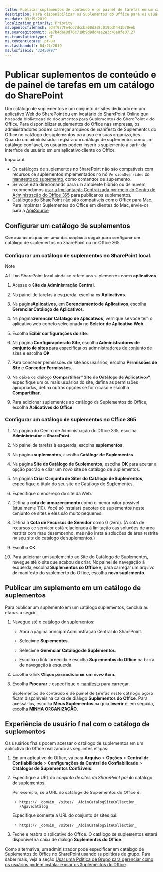 ```yaml
---
title: Publicar suplementos de conteúdo e de painel de tarefas em um catálogo do SharePoint
description: Para disponibilizar os Suplementos do Office para os usuários na organização, os administradores podem carregar arquivos de manifesto de Suplementos do Office no catálogo de suplementos para uso em nas organizações deles.
ms.date: 03/19/2019
localization_priority: Priority
ms.openlocfilehash: ed4f9778e4cd7dccba00d2e8c019bd4441b70eeb
ms.sourcegitcommit: 9e7b4daa8d76c710b9d9dd4ae2e3c45e8fe07127
ms.translationtype: HT
ms.contentlocale: pt-BR
ms.lasthandoff: 04/24/2019
ms.locfileid: "32450797"
---
```

# <a name="publish-task-pane-and-content-add-ins-to-a-sharepoint-catalog"></a>Publicar suplementos de conteúdo e de painel de tarefas em um catálogo do SharePoint

Um catálogo de suplementos é um conjunto de sites dedicado em um aplicativo Web do SharePoint ou em locatário do SharePoint Online que hospeda bibliotecas de documentos para Suplementos do SharePoint e do Office. Para disponibilizar suplementos do Office nas empresas, os administradores podem carregar arquivos de manifesto de Suplementos do Office no catálogo de suplementos para uso em suas organizações. Quando um administrador registra um catálogo de suplementos como um catálogo confiável, os usuários podem inserir o suplemento a partir da interface de usuário em um aplicativo cliente do Office.

> [!IMPORTANT]
> - Os catálogos de suplementos no SharePoint não são compatíveis com recursos de suplementos implementados no nó `VersionOverrides` do [manifesto do suplemento](../develop/add-in-manifests.md), como comandos de suplemento.
> - Se você está direcionando para um ambiente híbrido ou de nuvem, recomendamos [usar a Implantação Centralizada por meio do Centro de Administração do Office 365](../publish/centralized-deployment.md) para publicar os suplementos.
> - Catálogos do SharePoint não são compatíveis com o Office para Mac. Para implantar Suplementos do Office em clientes do Mac, envie-os para a [AppSource](/office/dev/store/submit-to-the-office-store).   

## <a name="set-up-an-add-in-catalog"></a>Configurar um catálogo de suplementos

Conclua as etapas em uma das seções a seguir para configurar um catálogo de suplementos no SharePoint ou no Office 365.

### <a name="to-set-up-an-add-in-catalog-for-on-premises-sharepoint"></a>Configurar um catálogo de suplementos no SharePoint local.

> [!NOTE]
> A IU no SharePoint local ainda se refere aos suplementos como **aplicativos**.

1. Acesse o **Site da Administração Central**.

2. No painel de tarefas à esquerda, escolha os  **Aplicativos**.

3. Na página**Aplicativos**, em **Gerenciamento de Aplicativos**, escolha  **Gerenciar Catálogo de Aplicativos**.

4. Na página**Gerenciar Catálogo de Aplicativos**, verifique se você tem o aplicativo web correto selecionado no **Seletor de Aplicativo Web**.

5. Escolha  **Exibir configurações do site**.

6. Na página **Configurações do Site**, escolha **Administradores de conjunto de sites** para especificar os administradores de conjunto de sites e escolha **OK**.

7. Para conceder permissões de site aos usuários, escolha **Permissões de Site** e **Conceder Permissões**.

8. Na caixa de diálogo **Compartilhar "Site do Catálogo de Aplicativos"**, especifique um ou mais usuários do site, defina as permissões apropriadas, defina outras opções se for o caso e escolha **Compartilhar**.

9. Para adicionar suplementos ao catálogo de Suplementos do Office, escolha **Aplicativos do Office**.

### <a name="to-set-up-an-add-in-catalog-on-office-365"></a>Configurar um catálogo de suplementos no Office 365

1. Na página do Centro de Administração do Office 365, escolha **Administrador** e **SharePoint**.

2. No painel de tarefas à esquerda, escolha **suplementos**.

3. Na página **suplementos**, escolha **Catálogo de Suplementos**.

4. Na página **Site do Catálogo de Suplementos**, escolha **OK** para aceitar a opção padrão e criar um novo site de catálogo de suplementos.

5. Na página **Criar Conjunto de Sites do Catálogo de Suplementos**, especifique o título do seu site de Catálogo de Suplementos.

6. Especifique o endereço do site da Web.

7. Defina a **cota de armazenamento** como o menor valor possível (atualmente 110). Você só instalará pacotes de suplementos neste conjunto de sites e eles são muito pequenos.

8. Defina a **Cota de Recursos de Servidor** como 0 (zero). (A cota de recursos de servidor está relacionada à limitação das soluções de área restrita com mau desempenho, mas não instala soluções de área restrita no seu site de catálogo de suplementos.)

9. Escolha **OK**.

10. Para adicionar um suplemento ao Site do Catálogo de Suplementos, navegue até o site que acabou de criar. No painel de navegação à esquerda, escolha **Suplementos do Office** e, para carregar um arquivo de manifesto do suplemento do Office, escolha **novo suplemento**.

## <a name="publish-an-add-in-to-an-add-in-catalog"></a>Publicar um suplemento em um catálogo de suplementos

Para publicar um suplemento em um catálogo suplementos, conclua as etapas a seguir.

1. Navegue até o catálogo de suplementos:

    - Abra a página principal Administração Central do SharePoint.

    - Selecione **Suplementos**.

    - Selecione **Gerenciar Catálogo de Suplementos**.

    - Escolha o link fornecido e escolha **Suplementos do Office** na barra de navegação à esquerda.

2. Escolha o link **Clique para adicionar um novo item**.

3. Escolha **Procurar** e especifique o [manifesto](../develop/add-in-manifests.md) para carregar.

    Suplementos de conteúdo e de painel de tarefas neste catálogo agora ficam disponíveis na caixa de diálogo **Suplementos do Office**. Para acessá-los, escolha **Meus Suplementos** na guia **Inserir** e, em seguida, escolha **MINHA ORGANIZAÇÃO**.

## <a name="end-user-experience-with-the-add-in-catalog"></a>Experiência do usuário final com o catálogo de suplementos

Os usuários finais podem acessar o catálogo de suplementos em um aplicativo do Office realizando as seguintes etapas:

1. Em um aplicativo do Office, vá para **Arquivo** > **Opções** > **Central de Confiabilidade** > **Configurações da Central de Confiabilidade** > **Catálogos de Suplementos Confiáveis**.

2. Especifique a URL do _conjunto de sites do SharePoint pai_ do catálogo de suplementos. 

    Por exemplo, se a URL do catálogo de Suplementos do Office é:

    - `https:// _domain_ /sites/ _AddinCatalogSiteCollection_ /AgaveCatalog`

    Especifique somente a URL do conjunto de sites pai:

    - `https:// _domain_ /sites/ _AddinCatalogSiteCollection_`

3. Feche e reabra o aplicativo do Office. O catálogo de suplementos estará disponível na caixa de diálogo **Suplementos do Office**.

Como alternativa, um administrador pode especificar um catálogo de Suplementos do Office no SharePoint usando as políticas de grupo. Para saber mais, veja a seção [Usar uma Política de Grupo para gerenciar como os usuários podem instalar e usar os Suplementos do Office](/previous-versions/office/office-2013-resource-kit/jj219429(v=office.15)#using-group-policy-to-manage-how-users-can-install-and-use-apps-for-office).

